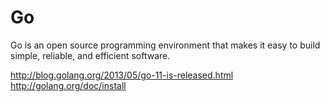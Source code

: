 Go
========

Go is an open source programming environment that makes it easy to build simple, reliable, and efficient software.

http://blog.golang.org/2013/05/go-11-is-released.html
http://golang.org/doc/install

